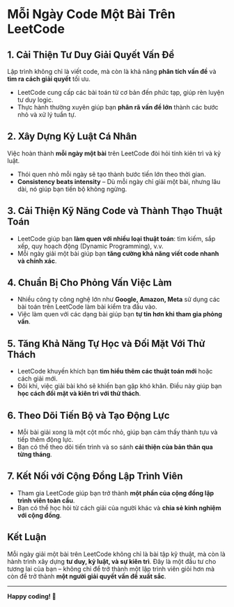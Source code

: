 # Mỗi Ngày Code Một Bài Trên LeetCode 

## 1. Cải Thiện Tư Duy Giải Quyết Vấn Đề  
Lập trình không chỉ là viết code, mà còn là khả năng **phân tích vấn đề** và **tìm ra cách giải quyết** tối ưu.  
- LeetCode cung cấp các bài toán từ cơ bản đến phức tạp, giúp rèn luyện tư duy logic.
- Thực hành thường xuyên giúp bạn **phân rã vấn đề lớn** thành các bước nhỏ và xử lý tuần tự.

## 2. Xây Dựng Kỷ Luật Cá Nhân  
Việc hoàn thành **mỗi ngày một bài** trên LeetCode đòi hỏi tính kiên trì và kỷ luật.  
- Thói quen nhỏ mỗi ngày sẽ tạo thành bước tiến lớn theo thời gian.  
- **Consistency beats intensity** – Dù mỗi ngày chỉ giải một bài, nhưng lâu dài, nó giúp bạn tiến bộ không ngừng.

## 3. Cải Thiện Kỹ Năng Code và Thành Thạo Thuật Toán  
- LeetCode giúp bạn **làm quen với nhiều loại thuật toán**: tìm kiếm, sắp xếp, quy hoạch động (Dynamic Programming), v.v.  
- Mỗi ngày giải một bài giúp bạn **tăng cường khả năng viết code nhanh và chính xác**.

## 4. Chuẩn Bị Cho Phỏng Vấn Việc Làm  
- Nhiều công ty công nghệ lớn như **Google, Amazon, Meta** sử dụng các bài toán trên LeetCode làm bài kiểm tra đầu vào.  
- Việc làm quen với các dạng bài giúp bạn **tự tin hơn khi tham gia phỏng vấn**.

## 5. Tăng Khả Năng Tự Học và Đối Mặt Với Thử Thách  
- LeetCode khuyến khích bạn **tìm hiểu thêm các thuật toán mới** hoặc cách giải mới.
- Đôi khi, việc giải bài khó sẽ khiến bạn gặp khó khăn. Điều này giúp bạn **học cách đối mặt và kiên trì với thử thách**.

## 6. Theo Dõi Tiến Bộ và Tạo Động Lực  
- Mỗi bài giải xong là một cột mốc nhỏ, giúp bạn cảm thấy thành tựu và tiếp thêm động lực.
- Bạn có thể theo dõi tiến trình và so sánh **cải thiện của bản thân qua từng tháng**.

## 7. Kết Nối với Cộng Đồng Lập Trình Viên  
- Tham gia LeetCode giúp bạn trở thành **một phần của cộng đồng lập trình viên toàn cầu**.
- Bạn có thể học hỏi từ cách giải của người khác và **chia sẻ kinh nghiệm với cộng đồng**.

## Kết Luận  
Mỗi ngày giải một bài trên LeetCode không chỉ là bài tập kỹ thuật, mà còn là hành trình xây dựng **tư duy, kỷ luật, và sự kiên trì**. Đây là một đầu tư cho tương lai của bạn – không chỉ để trở thành một lập trình viên giỏi hơn mà còn để trở thành **một người giải quyết vấn đề xuất sắc**.

---

**Happy coding! 🚀**
